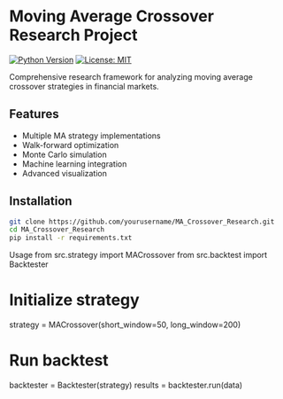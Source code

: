 # Moving Average Crossover Research Project

[![Python Version](https://img.shields.io/badge/python-3.8%2B-blue)]()
[![License: MIT](https://img.shields.io/badge/License-MIT-yellow.svg)]()

Comprehensive research framework for analyzing moving average crossover strategies in financial markets.

## Features

- Multiple MA strategy implementations
- Walk-forward optimization
- Monte Carlo simulation
- Machine learning integration
- Advanced visualization

## Installation

```bash
git clone https://github.com/yourusername/MA_Crossover_Research.git
cd MA_Crossover_Research
pip install -r requirements.txt
```


Usage
from src.strategy import MACrossover
from src.backtest import Backtester

# Initialize strategy
strategy = MACrossover(short_window=50, long_window=200)

# Run backtest
backtester = Backtester(strategy)
results = backtester.run(data)
